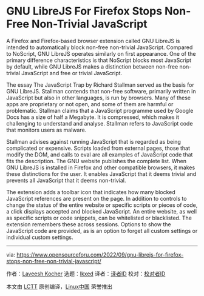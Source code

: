 [#]: subject: "GNU LibreJS For Firefox Stops Non-Free Non-Trivial JavaScript"
[#]: via: "https://www.opensourceforu.com/2022/09/gnu-librejs-for-firefox-stops-non-free-non-trivial-javascript/"
[#]: author: "Laveesh Kocher https://www.opensourceforu.com/author/laveesh-kocher/"
[#]: collector: "lkxed"
[#]: translator: " "
[#]: reviewer: " "
[#]: publisher: " "
[#]: url: " "

GNU LibreJS For Firefox Stops Non-Free Non-Trivial JavaScript
======
A Firefox and Firefox-based browser extension called GNU LibreJS is intended to automatically block non-free non-trivial JavaScript. Compared to NoScript, GNU LibreJS operates similarly on first appearance. One of the primary difference characteristics is that NoScript blocks most JavaScript by default, while GNU LibreJS makes a distinction between non-free non-trivial JavaScript and free or trivial JavaScript.

The essay The JavaScript Trap by Richard Stallman served as the basis for GNU LibreJS. Stallman contends that non-free software, primarily written in JavaScript but also in other languages, is run by browsers. Many of these apps are proprietary or not open, and some of them are harmful or problematic. Stallman claims that a JavaScript programme used by Google Docs has a size of half a Megabyte. It is compressed, which makes it challenging to understand and analyse. Stallman refers to JavaScript code that monitors users as malware.

Stallman advises against running JavaScript that is regarded as being complicated or expensive. Scripts loaded from external pages, those that modify the DOM, and calls to eval are all examples of JavaScript code that fits the description. The GNU website publishes the complete list. When GNU LibreJS is installed in Firefox and other compatible browsers, it makes these distinctions for the user. It enables JavaScript that it deems trivial and prevents all JavaScript that it deems non-trivial.

The extension adds a toolbar icon that indicates how many blocked JavaScript references are present on the page. In addition to controls to change the status of the entire website or specific scripts or pieces of code, a click displays accepted and blocked JavaScript. An entire website, as well as specific scripts or code snippets, can be whitelisted or blacklisted. The extension remembers these across sessions. Options to show the JavaScript code are provided, as is an option to forget all custom settings or individual custom settings.

--------------------------------------------------------------------------------

via: https://www.opensourceforu.com/2022/09/gnu-librejs-for-firefox-stops-non-free-non-trivial-javascript/

作者：[Laveesh Kocher][a]
选题：[lkxed][b]
译者：[译者ID](https://github.com/译者ID)
校对：[校对者ID](https://github.com/校对者ID)

本文由 [LCTT](https://github.com/LCTT/TranslateProject) 原创编译，[Linux中国](https://linux.cn/) 荣誉推出

[a]: https://www.opensourceforu.com/author/laveesh-kocher/
[b]: https://github.com/lkxed
